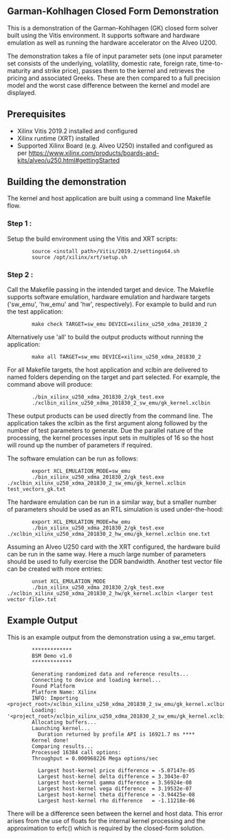 ## Garman-Kohlhagen Closed Form Demonstration
This is a demonstration of the Garman-Kohlhagen (GK) closed form solver built using the Vitis environment.  It supports software and hardware emulation as well as running the hardware accelerator on the Alveo U200.

The demonstration takes a file of input parameter sets (one input parameter set consists of the underlying, volatility, domestic rate, foreign rate, time-to-maturity and strike price), passes them to the kernel and retrieves the pricing and associated Greeks.  These are then compared to a full precision model and the worst case difference between the kernel and model are displayed.

## Prerequisites

- Xilinx Vitis 2019.2 installed and configured
- Xilinx runtime (XRT) installed
- Supported Xilinx Board (e.g. Alveo U250) installed and configured as per https://www.xilinx.com/products/boards-and-kits/alveo/u250.html#gettingStarted


## Building the demonstration
The kernel and host application are built using a command line Makefile flow.

### Step 1 :
Setup the build environment using the Vitis and XRT scripts:

            source <install path>/Vitis/2019.2/settings64.sh
            source /opt/xilinx/xrt/setup.sh

### Step 2 :
Call the Makefile passing in the intended target and device. The Makefile supports software emulation, hardware emulation and hardware targets ('sw_emu', 'hw_emu' and 'hw', respectively). For example to build and run the test application:

            make check TARGET=sw_emu DEVICE=xilinx_u250_xdma_201830_2

Alternatively use 'all' to build the output products without running the application:

            make all TARGET=sw_emu DEVICE=xilinx_u250_xdma_201830_2

For all Makefile targets, the host application and xclbin are delivered to named folders depending on the target and part selected.  For example, the command above will produce:

            ./bin_xilinx_u250_xdma_201830_2/gk_test.exe
            ./xclbin_xilinx_u250_xdma_201830_2_sw_emu/gk_kernel.xclbin

These output products can be used directly from the command line.  The application takes the xclbin as the first argument along followed by the number of test parameters to generate.  Due the parallel nature of the processing, the kernel processes input sets in multiples of 16 so the host will round up the number of parameters if required.


The software emulation can be run as follows:

            export XCL_EMULATION_MODE=sw_emu
            ./bin_xilinx_u250_xdma_201830_2/gk_test.exe ./xclbin_xilinx_u250_xdma_201830_2_sw_emu/gk_kernel.xclbin test_vectors_gk.txt

The hardware emulation can be run in a similar way, but a smaller number of parameters should be used as an RTL simulation is used under-the-hood:

            export XCL_EMULATION_MODE=hw_emu
            ./bin_xilinx_u250_xdma_201830_2/gk_test.exe ./xclbin_xilinx_u250_xdma_201830_2_hw_emu/gk_kernel.xclbin one.txt

Assuming an Alveo U250 card with the XRT configured, the hardware build can be run in the same way.  Here a much large number of parameters should be used to fully exercise the DDR bandwidth. Another test vector file can be created with more entries:

            unset XCL_EMULATION_MODE
            ./bin_xilinx_u250_xdma_201830_2/gk_test.exe ./xclbin_xilinx_u250_xdma_201830_2_hw/gk_kernel.xclbin <larger test vector file>.txt

## Example Output
This is an example output from the demonstration using a sw_emu target.


            *************
            BSM Demo v1.0
            *************

            Generating randomized data and reference results...
            Connecting to device and loading kernel...
            Found Platform
            Platform Name: Xilinx
            INFO: Importing <project_root>/xclbin_xilinx_u250_xdma_201830_2_sw_emu/gk_kernel.xclbin
            Loading: '<project_root>/xclbin_xilinx_u250_xdma_201830_2_sw_emu/gk_kernel.xclbin'
            Allocating buffers...
            Launching kernel...
              Duration returned by profile API is 16921.7 ms ****
            Kernel done!
            Comparing results...
            Processed 16384 call options:
            Throughput = 0.000968226 Mega options/sec

              Largest host-kernel price difference = -5.07147e-05
              Largest host-kernel delta difference = 3.3043e-07
              Largest host-kernel gamma difference = 3.56924e-08
              Largest host-kernel vega difference  = 3.19532e-07
              Largest host-kernel theta difference = -3.94425e-08
              Largest host-kernel rho difference   = -1.11218e-06


There will be a difference seen between the kernel and host data.  This error arises from the use of floats for the internal kernel processing and the approximation to erfc() which is required by the closed-form solution.
